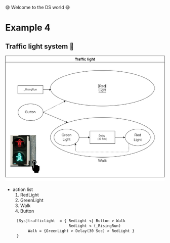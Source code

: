 :smile: Welcome to the DS world  :smile:
# Example 4

## Traffic light system :traffic_light:


 ![AAA](./ex4.dio.png)
 
  - action list 
    1. RedLight
    2. GreenLight
    3. Walk
    4. Button


```
     [Sys]trafficlight  = { RedLight <| Button > Walk
                            RedLight < (_RisingRun)
          Walk = {GreenLight > Delay(30 Sec) > RedLight } 
     }
```
